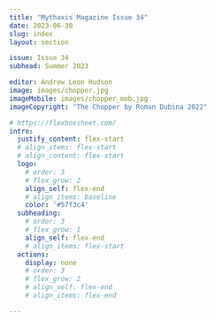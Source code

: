 ```yaml
---
title: "Mythaxis Magazine Issue 34"
date: 2023-06-30
slug: index
layout: section

issue: Issue 34
subhead: Summer 2023

editor: Andrew Leon Hudson
image: images/chopper.jpg
imageMobile: images/chopper_mob.jpg
imageCopyright: "The Chopper by Roman Dubina 2022"

# https://flexboxsheet.com/
intro:
  justify_content: flex-start
  # align_items: flex-start
  # align_content: flex-start
  logo:
    # order: 3
    # flex_grow: 2
    align_self: flex-end
    # align_items: baseline
    color: '#57f3c4'
  subheading:
    # order: 3
    # flex_grow: 1
    align_self: flex-end
    # align_items: flex-start
  actions:
    display: none
    # order: 3
    # flex_grow: 2
    # align_self: flex-end
    # align_items: flex-end

---
```


